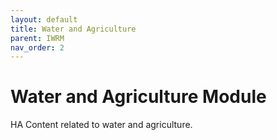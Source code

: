 ```yaml
---
layout: default
title: Water and Agriculture
parent: IWRM
nav_order: 2
---
```


# Water and Agriculture Module

HA
Content related to water and agriculture.